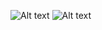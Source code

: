 ![Alt text](https://github.com/szil4dizs/HW-364A/blob/1e7e6cfcc5e788722c1f9003471cde88b119738c/Board/IMG_20250202_185310.jpg)
![Alt text](Board/IMG_20250202_185310.jpg)
